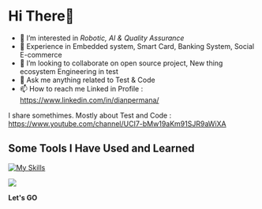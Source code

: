 # Hi There👋

- 👀 I’m interested in *Robotic, AI & Quality Assurance* 
- 🌱 Experience in Embedded system,  Smart Card, Banking System, Social E-commerce  
- 💞️ I’m looking to collaborate on open source project, New thing ecosystem Engineering in test
- 🙋 Ask me anything related to Test & Code
- 📫 How to reach me Linked in Profile : https://www.linkedin.com/in/dianpermana/

I share somethimes. Mostly about Test and Code : https://www.youtube.com/channel/UCI7-bMw19aKm91SJR9aWiXA

## Some Tools I Have Used and Learned

[![My Skills](https://skillicons.dev/icons?i=c,cpp,cs,py,java,arduino,raspberrypi,selenium,gherkin,vscode,androidstudio,jenkins,regex,postman,powershell,latex,gitlab,idea&theme=light)](https://skillicons.dev)

![](https://komarev.com/ghpvc/?username=DianPermana&style=flat-square)

**Let's GO**
<!---
DianPermana/DianPermana is a ✨ special ✨ repository because its `README.md` (this file) appears on your GitHub profile.
You can click the Preview link to take a look at your changes.
--->
